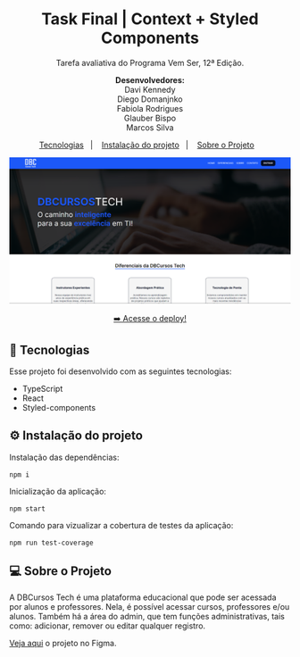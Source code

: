 <h1 align="center"> Task Final | Context + Styled Components</h1>

<p align="center">
Tarefa avaliativa do Programa Vem Ser, 12ª Edição.
</p>

<p align="center">
<strong>Desenvolvedores:</strong> <br>Davi Kennedy<br>Diego Domanjnko<br>Fabiola Rodrigues<br>Glauber Bispo<br>Marcos Silva
</p>

<p align="center">
  <a href="#-tecnologias">Tecnologias</a>&nbsp;&nbsp;&nbsp;|&nbsp;&nbsp;&nbsp;
    <a href="#-instalacao-do-projeto">Instalação do projeto</a>&nbsp;&nbsp;&nbsp;|&nbsp;&nbsp;&nbsp;
  <a href="#-sobre-o-projeto">Sobre o Projeto</a>&nbsp;&nbsp;&nbsp;
</p>

<p align="center">
  <img alt="imagem do site pronto no vercel" src="./src/assets/img-exemplo-site.png">
</p>

<p align="center">
  <a href="https://ignite-todo-silk.vercel.app/" target="_blank">➡️ Acesse o deploy!</a>
</p>

## 🚀 Tecnologias

Esse projeto foi desenvolvido com as seguintes tecnologias:

- TypeScript
- React
- Styled-components

## ⚙️ Instalação do projeto

Instalação das dependências:
```
npm i
```

Inicialização da aplicação:
```
npm start
```

Comando para vizualizar a cobertura de testes da aplicação:
```
npm run test-coverage
```


## 💻 Sobre o Projeto

A DBCursos Tech é uma plataforma educacional que pode ser acessada por alunos e professores. Nela, é possível acessar cursos, professores e/ou alunos. Também há a área do admin, que tem funções administrativas, tais como: adicionar, remover ou editar qualquer registro. 

<a href="https://www.figma.com/file/dcERvcVZvfxlD0HufLWlUl/DBCursos?type=design&node-id=1%3A22&mode=design&t=jBuObXNYjwQE4Fyr-1">Veja aqui</a> o projeto no Figma.